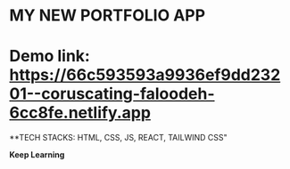 # MY NEW PORTFOLIO APP

# Demo link: https://66c593593a9936ef9dd23201--coruscating-faloodeh-6cc8fe.netlify.app

**TECH STACKS: HTML, CSS, JS, REACT, TAILWIND CSS"

**Keep Learning**
